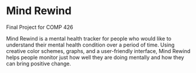 # Mind Rewind
Final Project for COMP 426

Mind Rewind is a mental health tracker for people who would like to understand their mental health condition over a period of time. Using creative color schemes, graphs, and a user-friendly interface, Mind Rewind helps people monitor just how well they are doing mentally and how they can bring positive change.
